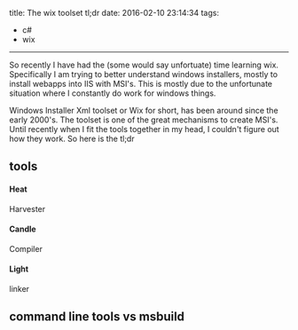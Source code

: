 title: The wix toolset tl;dr
date: 2016-02-10 23:14:34
tags:
- c#
- wix
---

So recently I have had the (some would say unfortuate) time learning wix. Specifically I am trying to better understand windows installers, mostly to install webapps into IIS with MSI's. This is mostly due to the unfortunate situation where I constantly do work for windows things.

Windows Installer Xml toolset or Wix for short, has been around since the early 2000's. The toolset is one of the great mechanisms to create MSI's. Until recently when I fit the tools together in my head, I couldn't figure out how they work. So here is the tl;dr

## tools

#### Heat
Harvester

#### Candle
Compiler

#### Light
linker


## command line tools vs msbuild
